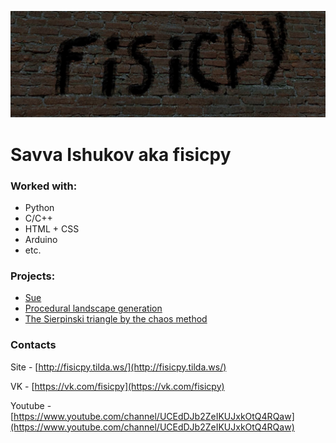 ![logo](fislogo2.jpg)

# Savva Ishukov aka fisicpy

### Worked with:
- Python
- C/C++
- HTML + CSS
- Arduino
- etc.

### Projects:
- [Sue](https://github.com/fisicpy/sue)
- [Procedural landscape generation](https://github.com/fisicpy/map_generator)
- [The Sierpinski triangle by the chaos method](https://github.com/fisicpy/chaos-theory)

### Contacts
Site - [http://fisicpy.tilda.ws/](http://fisicpy.tilda.ws/)

VK - [https://vk.com/fisicpy](https://vk.com/fisicpy)

Youtube - [https://www.youtube.com/channel/UCEdDJb2ZeIKUJxkOtQ4RQaw](https://www.youtube.com/channel/UCEdDJb2ZeIKUJxkOtQ4RQaw)
